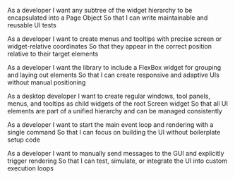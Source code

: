 As a developer
I want any subtree of the widget hierarchy to be encapsulated into a Page Object
So that I can write maintainable and reusable UI tests

As a developer
I want to create menus and tooltips with precise screen or widget-relative coordinates
So that they appear in the correct position relative to their target elements

As a developer
I want the library to include a FlexBox widget for grouping and laying out elements
So that I can create responsive and adaptive UIs without manual positioning

As a desktop developer
I want to create regular windows, tool panels, menus, and tooltips as child widgets of the root Screen widget
So that all UI elements are part of a unified hierarchy and can be managed consistently

As a developer
I want to start the main event loop and rendering with a single command
So that I can focus on building the UI without boilerplate setup code

As a developer
I want to manually send messages to the GUI and explicitly trigger rendering
So that I can test, simulate, or integrate the UI into custom execution loops
